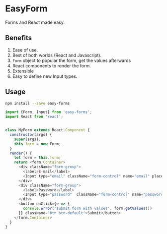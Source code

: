 # EasyForm
Forms and React made easy.

## Benefits

1. Ease of use.
2. Best of both worlds (React and Javascript).
  1. `Form` object to popular the form, get the values afterwards
  2. React components to render the form.
3. Extensible
  1. Easy to define new Input types.

## Usage

```bash
npm install --save easy-forms
```

```js
import {Form, Input} from 'easy-forms';
import React from 'react';


class MyForm extends React.Component {
  constructor(args) {
    super(args);
    this.form = new Form;
  }
  render() {
    let form = this.form;
    return <form.Container>
      <div className="form-group">
        <label>E-mail</label>
        <Input type="email" className="form-control" name="email" placeholder="E-mail address" />
      </div>
      <div className="form-group">
        <label>Password</label>
        <Input type="password"  className="form-control" name="password" placeholder="Password" />
      </div>
      <button onClick={e => {
        console.error('submit form with values', form.getValues()) 
      }} className="btn btn-default">Submit</button>
    </form.Container>
  }
}
```


